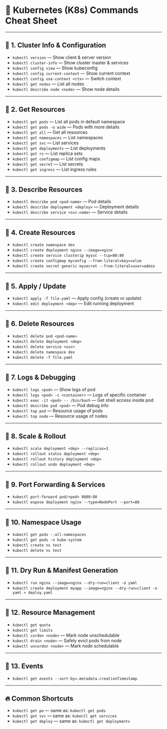 # 🚀 Kubernetes (K8s) Commands Cheat Sheet

---

## 🔹 1. Cluster Info & Configuration
- `kubectl version` — Show client & server version  
- `kubectl cluster-info` — Show cluster master & services  
- `kubectl config view` — Show kubeconfig  
- `kubectl config current-context` — Show current context  
- `kubectl config use-context <ctx>` — Switch context  
- `kubectl get nodes` — List all nodes  
- `kubectl describe node <node>` — Show node details  

---

## 🔹 2. Get Resources
- `kubectl get pods` — List all pods in default namespace  
- `kubectl get pods -o wide` — Pods with more details  
- `kubectl get all` — Get all resources  
- `kubectl get namespaces` — List namespaces  
- `kubectl get svc` — List services  
- `kubectl get deployments` — List deployments  
- `kubectl get rs` — List replica sets  
- `kubectl get configmap` — List config maps  
- `kubectl get secret` — List secrets  
- `kubectl get ingress` — List ingress rules  

---

## 🔹 3. Describe Resources
- `kubectl describe pod <pod-name>` — Pod details  
- `kubectl describe deployment <deploy>` — Deployment details  
- `kubectl describe service <svc-name>` — Service details  

---

## 🔹 4. Create Resources
- `kubectl create namespace dev`  
- `kubectl create deployment nginx --image=nginx`  
- `kubectl create service clusterip mysvc --tcp=80:80`  
- `kubectl create configmap myconfig --from-literal=key=value`  
- `kubectl create secret generic mysecret --from-literal=user=admin`  

---

## 🔹 5. Apply / Update
- `kubectl apply -f file.yaml` — Apply config (create or update)  
- `kubectl edit deployment <dep>` — Edit running deployment  

---

## 🔹 6. Delete Resources
- `kubectl delete pod <pod-name>`  
- `kubectl delete deployment <dep>`  
- `kubectl delete service <svc>`  
- `kubectl delete namespace dev`  
- `kubectl delete -f file.yaml`  

---

## 🔹 7. Logs & Debugging
- `kubectl logs <pod>` — Show logs of pod  
- `kubectl logs <pod> -c <container>` — Logs of specific container  
- `kubectl exec -it <pod> -- /bin/bash` — Get shell access inside pod  
- `kubectl describe pod <pod>` — Pod debug info  
- `kubectl top pod` — Resource usage of pods  
- `kubectl top node` — Resource usage of nodes  

---

## 🔹 8. Scale & Rollout
- `kubectl scale deployment <dep> --replicas=3`  
- `kubectl rollout status deployment <dep>`  
- `kubectl rollout history deployment <dep>`  
- `kubectl rollout undo deployment <dep>`  

---

## 🔹 9. Port Forwarding & Services
- `kubectl port-forward pod/<pod> 8080:80`  
- `kubectl expose deployment nginx --type=NodePort --port=80`  

---

## 🔹 10. Namespace Usage
- `kubectl get pods --all-namespaces`  
- `kubectl get pods -n kube-system`  
- `kubectl create ns test`  
- `kubectl delete ns test`  

---

## 🔹 11. Dry Run & Manifest Generation
- `kubectl run nginx --image=nginx --dry-run=client -o yaml`  
- `kubectl create deployment myapp --image=nginx --dry-run=client -o yaml > deploy.yaml`  

---

## 🔹 12. Resource Management
- `kubectl get quota`  
- `kubectl get limits`  
- `kubectl cordon <node>` — Mark node unschedulable  
- `kubectl drain <node>` — Safely evict pods from node  
- `kubectl uncordon <node>` — Mark node schedulable  

---

## 🔹 13. Events
- `kubectl get events --sort-by=.metadata.creationTimestamp`  

---

## 🔥 Common Shortcuts
- `kubectl get po` — same as: `kubectl get pods`  
- `kubectl get svc` — same as: `kubectl get services`  
- `kubectl get deploy` — same as: `kubectl get deployments`  
